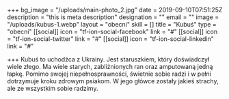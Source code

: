 +++
bg_image = "/uploads/main-photo_2.jpg"
date = 2019-09-10T07:51:25Z
description = "this is meta description"
designation = ""
email = ""
image = "/uploads/kubus-1.webp"
layout = "obecni"
skill = []
title = "Kubuś"
type = "obecni"
[[social]]
icon = "tf-ion-social-facebook"
link = "#"
[[social]]
icon = "tf-ion-social-twitter"
link = "#"
[[social]]
icon = "tf-ion-social-linkedin"
link = "#"

+++
Kubuś to uchodźca z Ukrainy. Jest  staruszkiem, który doświadczył wiele złego. Ma wiele starych, zabliźnionych ran oraz amputowaną jedną łapkę. Pomimo swojej niepełnosprawności, świetnie sobie radzi i w pełni dotrzymuje kroku zdrowym psiakom. W jego główce zostały jakieś strachy, ale ze wszystkim sobie radzimy.